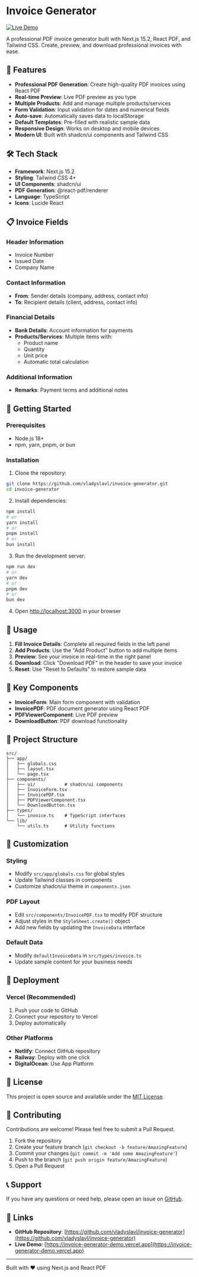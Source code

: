 # Invoice Generator

[![Live Demo](https://img.shields.io/badge/Live%20Demo-Visit%20Site-green?style=for-the-badge)](https://your-invoice-generator.vercel.app)

A professional PDF invoice generator built with Next.js 15.2, React PDF, and Tailwind CSS. Create, preview, and download professional invoices with ease.

## 🚀 Features

- **Professional PDF Generation**: Create high-quality PDF invoices using React PDF
- **Real-time Preview**: Live PDF preview as you type
- **Multiple Products**: Add and manage multiple products/services
- **Form Validation**: Input validation for dates and numerical fields
- **Auto-save**: Automatically saves data to localStorage
- **Default Templates**: Pre-filled with realistic sample data
- **Responsive Design**: Works on desktop and mobile devices
- **Modern UI**: Built with shadcn/ui components and Tailwind CSS

## 🛠️ Tech Stack

- **Framework**: Next.js 15.2
- **Styling**: Tailwind CSS 4+
- **UI Components**: shadcn/ui
- **PDF Generation**: @react-pdf/renderer
- **Language**: TypeScript
- **Icons**: Lucide React

## 📋 Invoice Fields

### Header Information

- Invoice Number
- Issued Date
- Company Name

### Contact Information

- **From**: Sender details (company, address, contact info)
- **To**: Recipient details (client, address, contact info)

### Financial Details

- **Bank Details**: Account information for payments
- **Products/Services**: Multiple items with:
  - Product name
  - Quantity
  - Unit price
  - Automatic total calculation

### Additional Information

- **Remarks**: Payment terms and additional notes

## 🎯 Getting Started

### Prerequisites

- Node.js 18+
- npm, yarn, pnpm, or bun

### Installation

1. Clone the repository:

```bash
git clone https://github.com/vladyslavl/invoice-generator.git
cd invoice-generator
```

2. Install dependencies:

```bash
npm install
# or
yarn install
# or
pnpm install
# or
bun install
```

3. Run the development server:

```bash
npm run dev
# or
yarn dev
# or
pnpm dev
# or
bun dev
```

4. Open [http://localhost:3000](http://localhost:3000) in your browser

## 📖 Usage

1. **Fill Invoice Details**: Complete all required fields in the left panel
2. **Add Products**: Use the "Add Product" button to add multiple items
3. **Preview**: See your invoice in real-time in the right panel
4. **Download**: Click "Download PDF" in the header to save your invoice
5. **Reset**: Use "Reset to Defaults" to restore sample data

## 🔧 Key Components

- **InvoiceForm**: Main form component with validation
- **InvoicePDF**: PDF document generator using React PDF
- **PDFViewerComponent**: Live PDF preview
- **DownloadButton**: PDF download functionality

## 📁 Project Structure

```
src/
├── app/
│   ├── globals.css
│   ├── layout.tsx
│   └── page.tsx
├── components/
│   ├── ui/           # shadcn/ui components
│   ├── InvoiceForm.tsx
│   ├── InvoicePDF.tsx
│   ├── PDFViewerComponent.tsx
│   └── DownloadButton.tsx
├── types/
│   └── invoice.ts    # TypeScript interfaces
└── lib/
    └── utils.ts      # Utility functions
```

## 🎨 Customization

### Styling

- Modify `src/app/globals.css` for global styles
- Update Tailwind classes in components
- Customize shadcn/ui theme in `components.json`

### PDF Layout

- Edit `src/components/InvoicePDF.tsx` to modify PDF structure
- Adjust styles in the `StyleSheet.create()` object
- Add new fields by updating the `InvoiceData` interface

### Default Data

- Modify `defaultInvoiceData` in `src/types/invoice.ts`
- Update sample content for your business needs

## 🚀 Deployment

### Vercel (Recommended)

1. Push your code to GitHub
2. Connect your repository to Vercel
3. Deploy automatically

### Other Platforms

- **Netlify**: Connect GitHub repository
- **Railway**: Deploy with one click
- **DigitalOcean**: Use App Platform

## 📝 License

This project is open source and available under the [MIT License](LICENSE).

## 🤝 Contributing

Contributions are welcome! Please feel free to submit a Pull Request.

1. Fork the repository
2. Create your feature branch (`git checkout -b feature/AmazingFeature`)
3. Commit your changes (`git commit -m 'Add some AmazingFeature'`)
4. Push to the branch (`git push origin feature/AmazingFeature`)
5. Open a Pull Request

## 📞 Support

If you have any questions or need help, please open an issue on [GitHub](https://github.com/vladyslavl/invoice-generator/issues).

## 🔗 Links

- **GitHub Repository**: [https://github.com/vladyslavl/invoice-generator](https://github.com/vladyslavl/invoice-generator)
- **Live Demo**: [https://invoice-generator-demo.vercel.app](https://invoice-generator-demo.vercel.app)

---

Built with ❤️ using Next.js and React PDF
